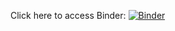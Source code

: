 Click here to access Binder: [![Binder](https://mybinder.org/badge_logo.svg)](https://mybinder.org/v2/gh/ngocmy128/influenzadashboard/HEAD)
